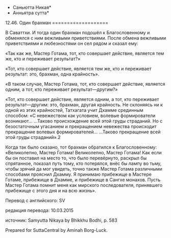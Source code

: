 * Саньютта Никая*
* Анньятра сутта*

12\.46\. Один брахман
\=\=\=\=\=\=\=\=\=\=\=\=\=\=\=\=\=\=\=

В Саваттхи\. И тогда один брахман подошёл к Благословенному и обменялся с ним вежливыми приветствиями\. После обмена вежливыми приветствиями и любезностями он сел рядом и сказал ему:

«Так как же, Мастер Готама, тот, кто совершает действие, является тем же, кто и переживает результат?»

«Тот, кто совершает действие, является тем же, кто и переживает результат: это, брахман, одна крайность»\.

«В таком случае, Мастер Готама, тот, кто совершает действие, является одним, а тот, кто переживает результат—другим?»

«Тот, кто совершает действие, является одним, а тот, кто переживает результат—другим: это, брахман, другая крайность\. Не склоняясь ни к одной из этих крайностей, Татхагата учит Дхамме срединным способом: «С невежеством как условием, волевые формирователи возникают… …Таково происхождение всей этой груды страданий\. Но с безостаточным угасанием и прекращением невежества происходит прекращение волевых формирователей… …Таково прекращение всей этой груды страданий»\.2

Когда так было сказано, тот брахман обратился к Благословенному: «Великолепно, Мастер Готама\! Великолепно, Мастер Готама\! Как если бы он поставил на место то, что было перевёрнуто, раскрыл бы спрятанное, показал путь тому, кто потерялся, внёс бы лампу во тьму, чтобы зрячий да мог увидеть, точно также Мастер Готама различными способами прояснил Дхамму\. Я принимаю прибежище в Мастере Готаме, прибежище в Дхамме, и прибежище в Сангхе монахов\. Пусть Мастер Готама помнит меня как мирского последователя, принявшего прибежище с этого дня и на всю жизнь»\.

Перевод с английского: SV

редакция перевода: 10\.03\.2015

источник: Samyutta Nikaya by Bhikkhu Bodhi, p\. 583

Prepared for SuttaCentral by Aminah Borg\-Luck\.